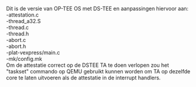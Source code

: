 Dit is de versie van OP-TEE OS met DS-TEE en aanpassingen hiervoor aan:  
-attestation.c  
-thread_a32.S  
-thread.c  
-thread.h  
-abort.c  
-abort.h  
-plat-vexpress/main.c  
-mk/config.mk  
Om de attestatie correct op de DSTEE TA te doen verlopen zou het "taskset" commando op QEMU gebruikt kunnen worden om TA op dezelfde core te laten uitvoeren als de attestatie in de interrupt handlers.

